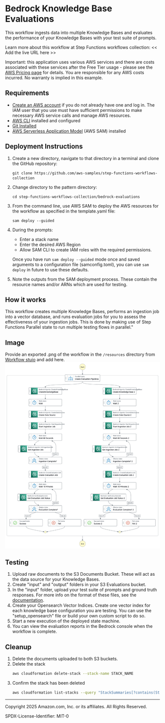 # Bedrock Knowledge Base Evaluations

This workflow ingests data into multiple Knowledge Bases and evaluates the performance of your Knowledge Bases with your test suite of prompts.

Learn more about this workflow at Step Functions workflows collection: << Add the live URL here >>

Important: this application uses various AWS services and there are costs associated with these services after the Free Tier usage - please see the [AWS Pricing page](https://aws.amazon.com/pricing/) for details. You are responsible for any AWS costs incurred. No warranty is implied in this example.

## Requirements

* [Create an AWS account](https://portal.aws.amazon.com/gp/aws/developer/registration/index.html) if you do not already have one and log in. The IAM user that you use must have sufficient permissions to make necessary AWS service calls and manage AWS resources.
* [AWS CLI](https://docs.aws.amazon.com/cli/latest/userguide/install-cliv2.html) installed and configured
* [Git Installed](https://git-scm.com/book/en/v2/Getting-Started-Installing-Git)
* [AWS Serverless Application Model](https://docs.aws.amazon.com/serverless-application-model/latest/developerguide/serverless-sam-cli-install.html) (AWS SAM) installed

## Deployment Instructions

1. Create a new directory, navigate to that directory in a terminal and clone the GitHub repository:
    ``` 
    git clone https://github.com/aws-samples/step-functions-workflows-collection
    ```
1. Change directory to the pattern directory:
    ```
    cd step-functions-workflows-collection/bedrock-evaluations
    ```
1. From the command line, use AWS SAM to deploy the AWS resources for the workflow as specified in the template.yaml file:
    ```
    sam deploy --guided
    ```
1. During the prompts:
    * Enter a stack name
    * Enter the desired AWS Region
    * Allow SAM CLI to create IAM roles with the required permissions.

    Once you have run `sam deploy --guided` mode once and saved arguments to a configuration file (samconfig.toml), you can use `sam deploy` in future to use these defaults.

1. Note the outputs from the SAM deployment process. These contain the resource names and/or ARNs which are used for testing.

## How it works

This workflow creates multiple Knowledge Bases, performs an ingestion job into a vector database, and runs evaluation jobs for you to assess the effectiveness of your ingestion jobs. This is done by making use of Step Functions Parallel state to run multiple testing flows in parallel."

## Image
Provide an exported .png of the workflow in the `/resources` directory from [Workflow stuio](https://docs.aws.amazon.com/step-functions/latest/dg/workflow-studio.html) and add here.
![image](./resources/statemachine.png)

## Testing

1. Upload raw documents to the S3 Documents Bucket. These will act as the data source for your Knowledge Bases.
2. Create "input" and "output" folders in your S3 Evaluations bucket.
3. In the "input" folder, upload your test suite of prompts and ground truth responses. For more info on the format of these files, see the [documentation](https://docs.aws.amazon.com/bedrock/latest/userguide/knowledge-base-evaluation-prompt-retrieve-generate.html).
4. Create your Opensearch Vector Indices. Create one vector index for each knowledge base configuration you are testing. You can use the "setup_opensearch" file or build your own custom script to do so.
5. Start a new execution of the deployed state machine.
6. You can view the evaluation reports in the Bedrock console when the workflow is complete.

## Cleanup
1. Delete the documents uploaded to both S3 buckets.
1. Delete the stack
    ```bash
    aws cloudformation delete-stack --stack-name STACK_NAME
    ```
1. Confirm the stack has been deleted
    ```bash
    aws cloudformation list-stacks --query "StackSummaries[?contains(StackName,'STACK_NAME')].StackStatus"
    ```
----
Copyright 2025 Amazon.com, Inc. or its affiliates. All Rights Reserved.

SPDX-License-Identifier: MIT-0

